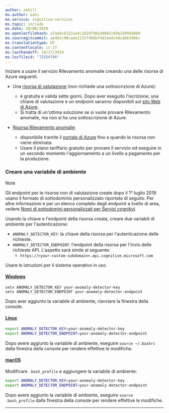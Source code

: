 ```yaml
---
author: aahill
ms.author: aahi
ms.service: cognitive-services
ms.topic: include
ms.date: 10/08/2019
ms.openlocfilehash: a7ae6cb1231e4c202dfd0a39602c03b33099d088
ms.sourcegitcommit: ae461c90cada1231f496bf442ee0c4dcdb6396bc
ms.translationtype: HT
ms.contentlocale: it-IT
ms.lasthandoff: 10/17/2019
ms.locfileid: "72554706"
---
```

Iniziare a usare il servizio Rilevamento anomalie creando una delle risorse di Azure seguenti.

* Una [risorsa di valutazione](https://azure.microsoft.com/try/cognitive-services/#decision) (non richiede una sottoscrizione di Azure): 
    * è gratuita e valida sette giorni. Dopo aver eseguito l'iscrizione, una chiave di valutazione e un endpoint saranno disponibili sul [sito Web di Azure](https://azure.microsoft.com/try/cognitive-services/my-apis/). 
    * Si tratta di un'ottima soluzione se si vuole provare Rilevamento anomalie, ma non si ha una sottoscrizione di Azure.

* [Risorsa Rilevamento anomalie](https://ms.portal.azure.com/#create/Microsoft.CognitiveServicesAnomalyDetector):
    * disponibile tramite il [portale di Azure](https://ms.portal.azure.com#blade/HubsExtension/BrowseResourceGroupBlade) fino a quando la risorsa non viene eliminata.
    * Usare il piano tariffario gratuito per provare il servizio ed eseguire in un secondo momento l'aggiornamento a un livello a pagamento per la produzione.

### <a name="create-an-environment-variable"></a>Creare una variabile di ambiente

>[!NOTE]
> Gli endpoint per le risorse non di valutazione create dopo il 1° luglio 2019 usano il formato di sottodominio personalizzato riportato di seguito. Per altre informazioni e per un elenco completo degli endpoint a livello di area, vedere [Nomi di sottodomini personalizzati per Servizi cognitivi](https://docs.microsoft.com/azure/cognitive-services/cognitive-services-custom-subdomains). 

Usando la chiave e l'endpoint della risorsa creata, creare due variabili di ambiente per l'autenticazione:

* `ANOMALY_DETECTOR_KEY`: la chiave della risorsa per l'autenticazione delle richieste.
* `ANOMALY_DETECTOR_ENDPOINT`: l'endpoint della risorsa per l'invio delle richieste API. L'aspetto sarà simile al seguente: 
  * `https://<your-custom-subdomain>.api.cognitive.microsoft.com` 

Usare le istruzioni per il sistema operativo in uso.

#### <a name="windowstabwindows"></a>[Windows](#tab/windows)

```console
setx ANOMALY_DETECTOR_KEY your-anomaly-detector-key
setx ANOMALY_DETECTOR_ENDPOINT your-anomaly-detector-endpoint
```

Dopo aver aggiunto la variabile di ambiente, riavviare la finestra della console.

#### <a name="linuxtablinux"></a>[Linux](#tab/linux)

```bash
export ANOMALY_DETECTOR_KEY=your-anomaly-detector-key
export ANOMALY_DETECTOR_ENDPOINT=your-anomaly-detector-endpoint
```

Dopo avere aggiunto la variabile di ambiente, eseguire `source ~/.bashrc` dalla finestra della console per rendere effettive le modifiche.

#### <a name="macostabunix"></a>[macOS](#tab/unix)

Modificare `.bash_profile` e aggiungere la variabile di ambiente:

```bash
export ANOMALY_DETECTOR_KEY=your-anomaly-detector-key
export ANOMALY_DETECTOR_ENDPOINT=your-anomaly-detector-endpoint
```

Dopo avere aggiunto la variabile di ambiente, eseguire `source .bash_profile` dalla finestra della console per rendere effettive le modifiche.

***